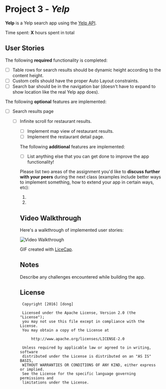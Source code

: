# Project 3 - *Yelp*

**Yelp** is a Yelp search app using the [Yelp API](http://www.yelp.com/developers/documentation/v2/search_api).

Time spent: **X** hours spent in total

## User Stories

The following **required** functionality is completed:

- [ ] Table rows for search results should be dynamic height according to the content height.
- [ ] Custom cells should have the proper Auto Layout constraints.
- [ ] Search bar should be in the navigation bar (doesn't have to expand to show location like the real Yelp app does).

The following **optional** features are implemented:

- [ ] Search results page
   - [ ] Infinite scroll for restaurant results.
      - [ ] Implement map view of restaurant results.
      - [ ] Implement the restaurant detail page.

      The following **additional** features are implemented:

      - [ ] List anything else that you can get done to improve the app functionality!

      Please list two areas of the assignment you'd like to **discuss further with your peers** during the next class (examples include better ways to implement something, how to extend your app in certain ways, etc):

      1. 
      2. 

      ## Video Walkthrough 

      Here's a walkthrough of implemented user stories:

      <img src='http://i.imgur.com/link/to/your/gif/file.gif' title='Video Walkthrough' width='' alt='Video Walkthrough' />

      GIF created with [LiceCap](http://www.cockos.com/licecap/).

      ## Notes

      Describe any challenges encountered while building the app.

      ## License

          Copyright [2016] [dong]

          Licensed under the Apache License, Version 2.0 (the "License");
          you may not use this file except in compliance with the License.
          You may obtain a copy of the License at

              http://www.apache.org/licenses/LICENSE-2.0

          Unless required by applicable law or agreed to in writing, software
          distributed under the License is distributed on an "AS IS" BASIS,
          WITHOUT WARRANTIES OR CONDITIONS OF ANY KIND, either express or implied.
          See the License for the specific language governing permissions and
          limitations under the License.
